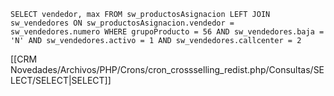 `SELECT vendedor, max FROM sw_productosAsignacion LEFT JOIN sw_vendedores ON sw_productosAsignacion.vendedor = sw_vendedores.numero WHERE grupoProducto = 56 AND sw_vendedores.baja = 'N' AND sw_vendedores.activo = 1 AND sw_vendedores.callcenter = 2`

[[CRM Novedades/Archivos/PHP/Crons/cron_crossselling_redist.php/Consultas/SELECT/SELECT|SELECT]]
